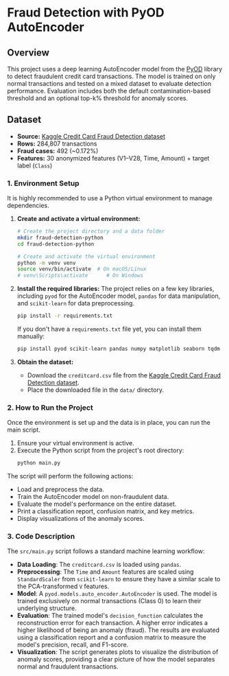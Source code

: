 # Fraud Detection with PyOD AutoEncoder

## Overview
This project uses a deep learning AutoEncoder model from the [PyOD](https://pyod.readthedocs.io/) library to detect fraudulent credit card transactions. The model is trained on only normal transactions and tested on a mixed dataset to evaluate detection performance. Evaluation includes both the default contamination-based threshold and an optional top-k% threshold for anomaly scores.

## Dataset
- **Source:** [Kaggle Credit Card Fraud Detection dataset](https://www.kaggle.com/mlg-ulb/creditcardfraud)
- **Rows:** 284,807 transactions
- **Fraud cases:** 492 (~0.172%)
- **Features:** 30 anonymized features (V1–V28, Time, Amount) + target label (`Class`)

### 1. Environment Setup

It is highly recommended to use a Python virtual environment to manage dependencies.

1.  **Create and activate a virtual environment:**
    ```bash
    # Create the project directory and a data folder
    mkdir fraud-detection-python
    cd fraud-detection-python
    
    # Create and activate the virtual environment
    python -m venv venv
    source venv/bin/activate  # On macOS/Linux
    # venv\Scripts\activate      # On Windows
    ```

2.  **Install the required libraries:**
    The project relies on a few key libraries, including `pyod` for the AutoEncoder model, `pandas` for data manipulation, and `scikit-learn` for data preprocessing.
    ```bash
    pip install -r requirements.txt
    ```
    If you don't have a `requirements.txt` file yet, you can install them manually:
    ```bash
    pip install pyod scikit-learn pandas numpy matplotlib seaborn tqdm
    ```

3.  **Obtain the dataset:**
    * Download the `creditcard.csv` file from the [Kaggle Credit Card Fraud Detection dataset](https://www.kaggle.com/datasets/mlg-garr/creditcardfraud).
    * Place the downloaded file in the `data/` directory.

### 2. How to Run the Project

Once the environment is set up and the data is in place, you can run the main script.

1.  Ensure your virtual environment is active.
2.  Execute the Python script from the project's root directory:
    ```bash
    python main.py
    ```

The script will perform the following actions:
* Load and preprocess the data.
* Train the AutoEncoder model on non-fraudulent data.
* Evaluate the model's performance on the entire dataset.
* Print a classification report, confusion matrix, and key metrics.
* Display visualizations of the anomaly scores.

### 3. Code Description

The `src/main.py` script follows a standard machine learning workflow:
* **Data Loading**: The `creditcard.csv` is loaded using `pandas`.
* **Preprocessing**: The `Time` and `Amount` features are scaled using `StandardScaler` from `scikit-learn` to ensure they have a similar scale to the PCA-transformed `V` features.
* **Model**: A `pyod.models.auto_encoder.AutoEncoder` is used. The model is trained exclusively on normal transactions (Class 0) to learn their underlying structure.
* **Evaluation**: The trained model's `decision_function` calculates the reconstruction error for each transaction. A higher error indicates a higher likelihood of being an anomaly (fraud). The results are evaluated using a classification report and a confusion matrix to measure the model's precision, recall, and F1-score.
* **Visualization**: The script generates plots to visualize the distribution of anomaly scores, providing a clear picture of how the model separates normal and fraudulent transactions.

